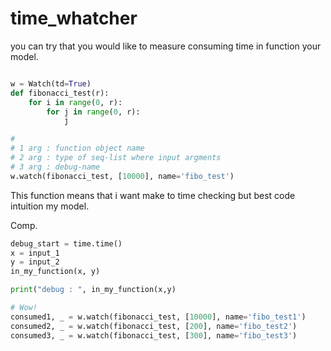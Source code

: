 # time_whatcher
you can try that you would like to measure consuming time in function your model.


```python

w = Watch(td=True)
def fibonacci_test(r):
    for i in range(0, r):
        for j in range(0, r):
            j

# 
# 1 arg : function object name 
# 2 arg : type of seq-list where input argments 
# 3 arg : debug-name
w.watch(fibonacci_test, [10000], name='fibo_test')
```

This function means that i want make to time checking but best code intuition my model.<br>

Comp.
```python
debug_start = time.time()
x = input_1
y = input_2
in_my_function(x, y)

print("debug : ", in_my_function(x,y)
```

``` python
# Wow!
consumed1, _ = w.watch(fibonacci_test, [10000], name='fibo_test1')
consumed2, _ = w.watch(fibonacci_test, [200], name='fibo_test2')
consumed3, _ = w.watch(fibonacci_test, [300], name='fibo_test3')
```
